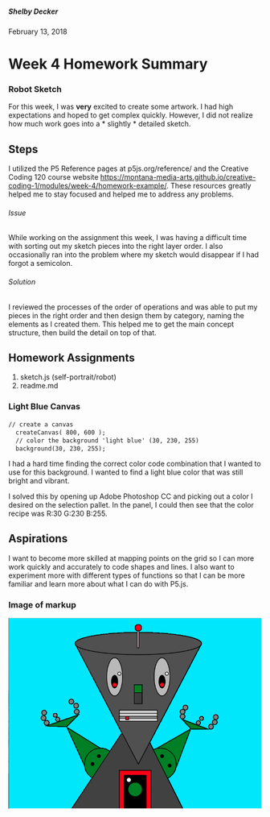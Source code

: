 ##### Shelby Decker
February 13, 2018
# Week 4 Homework Summary

### Robot Sketch
For this week, I was **very** excited to create some artwork. I had high expectations and hoped to get complex quickly. However, I did not realize how much work goes into a * slightly * detailed sketch.

## Steps

I utilized the P5 Reference pages at <a>p5js.org/reference/</a> and the Creative Coding 120 course website https://montana-media-arts.github.io/creative-coding-1/modules/week-4/homework-example/. These resources greatly helped me to stay focused and helped me to address any problems.

###### Issue
While working on the assignment this week, I was having a difficult time with sorting out my sketch pieces into the right layer order. I also occasionally ran into the problem where my sketch would disappear if I had forgot a semicolon.

###### Solution
I reviewed the processes of the order of operations and was able to put my pieces in the right order and then design them by category, naming the elements as I created them. This helped me to get the main concept structure, then build the detail on top of that.


## Homework Assignments
1. sketch.js (self-portrait/robot)
2. readme.md

### Light Blue Canvas
```JS  
// create a canvas
  createCanvas( 800, 600 );
  // color the background 'light blue' (30, 230, 255)
  background(30, 230, 255);
```
I had a hard time finding the correct color code combination that I wanted to use for this background. I wanted to find a light blue color that was still bright and vibrant.

I solved this by opening up Adobe Photoshop CC and picking out a color I desired on the selection pallet. In the panel, I could then see that the color recipe was R:30 G:230 B:255.

## Aspirations
I want to become more skilled at mapping points on the grid so I can more work quickly and accurately to code shapes and lines. I also want to experiment more with different types of functions so that I can be more familiar and learn more about what I can do with P5.js.

### Image of markup
![This is my final hw-4](images/week04robot.png)
